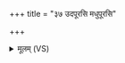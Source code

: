 +++
title = "३७ उदपूरसि मधुपूरसि"

+++
<details><summary>मूलम् (VS)</summary>

उ॑द॒पूर॑सिमधु॒पूर॑सि वात॒पूर॑सि ॥
</details>